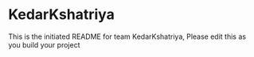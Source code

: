 # KedarKshatriya
This is the initiated README for team KedarKshatriya, Please edit this as you build your project
